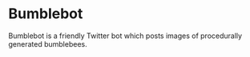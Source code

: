 # Bumblebot

Bumblebot is a friendly Twitter bot which posts images of procedurally generated bumblebees.

